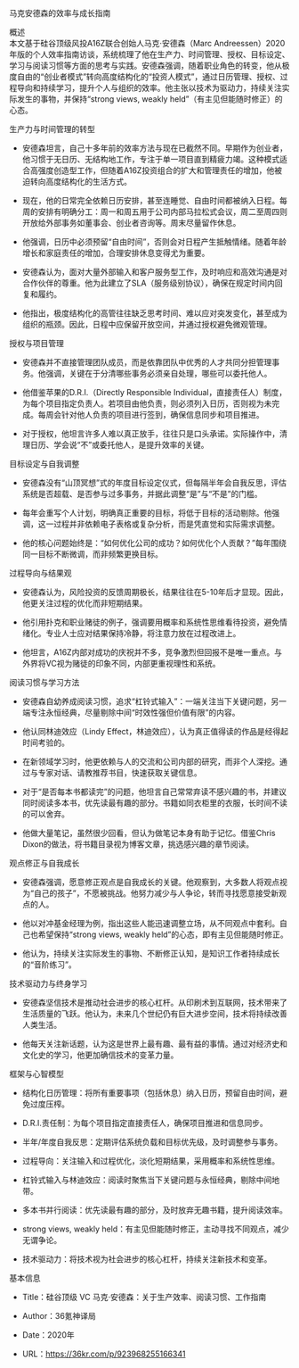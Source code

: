 马克安德森的效率与成长指南

概述  
本文基于硅谷顶级风投A16Z联合创始人马克·安德森（Marc Andreessen）2020年版的个人效率指南访谈，系统梳理了他在生产力、时间管理、授权、目标设定、学习与阅读习惯等方面的思考与实践。安德森强调，随着职业角色的转变，他从极度自由的“创业者模式”转向高度结构化的“投资人模式”，通过日历管理、授权、过程导向和持续学习，提升个人与组织的效率。他主张以技术为驱动力，持续关注实际发生的事物，并保持“strong views, weakly held”（有主见但能随时修正）的心态。

生产力与时间管理的转型

- 安德森坦言，自己十多年前的效率方法与现在已截然不同。早期作为创业者，他习惯于无日历、无结构地工作，专注于单一项目直到精疲力竭。这种模式适合高强度创造型工作，但随着A16Z投资组合的扩大和管理责任的增加，他被迫转向高度结构化的生活方式。
    
- 现在，他的日常完全依赖日历安排，甚至连睡觉、自由时间都被纳入日程。每周的安排有明确分工：周一和周五用于公司内部马拉松式会议，周二至周四则开放给外部事务如董事会、创业者咨询等。周末尽量留作休息。
    
- 他强调，日历中必须预留“自由时间”，否则会对日程产生抵触情绪。随着年龄增长和家庭责任的增加，合理安排休息变得尤为重要。
    
- 安德森认为，面对大量外部输入和客户服务型工作，及时响应和高效沟通是对合作伙伴的尊重。他为此建立了SLA（服务级别协议），确保在规定时间内回复和履约。
    
- 他指出，极度结构化的高管往往缺乏思考时间、难以应对突发变化，甚至成为组织的瓶颈。因此，日程中应保留开放空间，并通过授权避免微观管理。
    

授权与项目管理

- 安德森并不直接管理团队成员，而是依靠团队中优秀的人才共同分担管理事务。他强调，关键在于分清哪些事务必须亲自处理，哪些可以委托他人。
    
- 他借鉴苹果的D.R.I.（Directly Responsible Individual，直接责任人）制度，为每个项目指定负责人。若项目由他负责，则必须列入日历，否则视为未完成。每周会针对他人负责的项目进行签到，确保信息同步和项目推进。
    
- 对于授权，他坦言许多人难以真正放手，往往只是口头承诺。实际操作中，清理日历、学会说“不”或委托他人，是提升效率的关键。
    

目标设定与自我调整

- 安德森没有“山顶冥想”式的年度目标设定仪式，但每隔半年会自我反思，评估系统是否超载、是否参与过多事务，并据此调整“是”与“不是”的门槛。
    
- 每年会重写个人计划，明确真正重要的目标，将低于目标的活动剔除。他强调，这一过程并非依赖电子表格或复杂分析，而是凭直觉和实际需求调整。
    
- 他的核心问题始终是：“如何优化公司的成功？如何优化个人贡献？”每年围绕同一目标不断微调，而非频繁更换目标。
    

过程导向与结果观

- 安德森认为，风险投资的反馈周期极长，结果往往在5-10年后才显现。因此，他更关注过程的优化而非短期结果。
    
- 他引用扑克和职业赌徒的例子，强调要用概率和系统性思维看待投资，避免情绪化。专业人士应对结果保持冷静，将注意力放在过程改进上。
    
- 他坦言，A16Z内部对成功的庆祝并不多，竞争激烈但回报不是唯一重点。与外界将VC视为赌徒的印象不同，内部更重视理性和系统。
    

阅读习惯与学习方法

- 安德森自幼养成阅读习惯，追求“杠铃式输入”：一端关注当下关键问题，另一端专注永恒经典，尽量剔除中间“时效性强但价值有限”的内容。
    
- 他认同林迪效应（Lindy Effect，林迪效应），认为真正值得读的作品是经得起时间考验的。
    
- 在新领域学习时，他更依赖与人的交流和公司内部的研究，而非个人深挖。通过与专家对话、请教推荐书目，快速获取关键信息。
    
- 对于“是否每本书都读完”的问题，他坦言自己常常弃读不感兴趣的书，并建议同时阅读多本书，优先读最有趣的部分。书籍如同衣柜里的衣服，长时间不读的可以舍弃。
    
- 他做大量笔记，虽然很少回看，但认为做笔记本身有助于记忆。借鉴Chris Dixon的做法，将书籍目录视为博客文章，挑选感兴趣的章节阅读。
    

观点修正与自我成长

- 安德森强调，愿意修正观点是自我成长的关键。他观察到，大多数人将观点视为“自己的孩子”，不愿被挑战。他努力减少与人争论，转而寻找愿意接受新观点的人。
    
- 他以对冲基金经理为例，指出这些人能迅速调整立场，从不同观点中套利。自己也希望保持“strong views, weakly held”的心态，即有主见但能随时修正。
    
- 他认为，持续关注实际发生的事物、不断修正认知，是知识工作者持续成长的“音阶练习”。
    

技术驱动力与终身学习

- 安德森坚信技术是推动社会进步的核心杠杆。从印刷术到互联网，技术带来了生活质量的飞跃。他认为，未来几个世纪仍有巨大进步空间，技术将持续改善人类生活。
    
- 他每天关注新话题，认为这是世界上最有趣、最有益的事情。通过对经济史和文化史的学习，他更加确信技术的变革力量。
    

框架与心智模型

- 结构化日历管理：将所有重要事项（包括休息）纳入日历，预留自由时间，避免过度压榨。
    
- D.R.I.责任制：为每个项目指定直接责任人，确保项目推进和信息同步。
    
- 半年/年度自我反思：定期评估系统负载和目标优先级，及时调整参与事务。
    
- 过程导向：关注输入和过程优化，淡化短期结果，采用概率和系统性思维。
    
- 杠铃式输入与林迪效应：阅读时聚焦当下关键问题与永恒经典，剔除中间地带。
    
- 多本书并行阅读：优先读最有趣的部分，及时放弃无趣书籍，提升阅读效率。
    
- strong views, weakly held：有主见但能随时修正，主动寻找不同观点，减少无谓争论。
    
- 技术驱动力：将技术视为社会进步的核心杠杆，持续关注新技术和变革。
    

基本信息

- Title：硅谷顶级 VC 马克·安德森：关于生产效率、阅读习惯、工作指南
    
- Author：36氪神译局
    
- Date：2020年
    
- URL：https://36kr.com/p/923968255166341